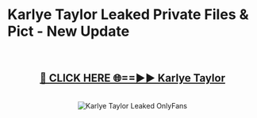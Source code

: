 # Karlye Taylor Leaked Private Files & Pict - New Update
<br>
<div align="center">
<h2><a href="https://mediafilles.blogspot.com/?title=Karlye_Taylor" rel="nofollow">🔴 CLICK HERE 🌐==►► Karlye Taylor</a></h2>
<br>
<a href="https://mediafilles.blogspot.com/?title=Karlye_Taylor" rel="nofollow" data-target="animated-image.originalLink"><img src="https://i.ibb.co.com/WyWwxjT/player-gif2.gif" alt="Karlye Taylor Leaked OnlyFans" style="max-width: 100%; display: inline-block;" data-target="animated-image.originalImage"></a>
</div>
<br>